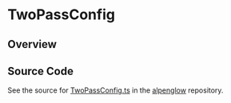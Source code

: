 # TwoPassConfig

## Overview





## Source Code

See the source for [TwoPassConfig.ts](https://github.com/phetsims/alpenglow/blob/main/js/webgpu/wgsl/rasterize-two-pass/TwoPassConfig.ts) in the [alpenglow](https://github.com/phetsims/alpenglow) repository.
